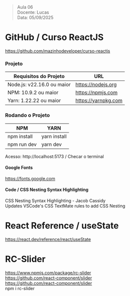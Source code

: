 > Aula 06   
> Docente: Lucas    
> Data: 05/09/2025   


# GitHub / Curso ReactJS 
https://github.com/mazinhodeveloper/curso-reactjs 


### Projeto 
| Requisitos do Projeto      | URL                    |  
|--------------------------- | ---------------------- |
| Node.js: v22.16.0 ou maior | https://nodejs.org     |   
| NPM: 10.9.2 ou maior       | https://npmjs.com      | 
| Yarn: 1.22.22 ou maior     | https://yarnpkg.com    | 


### Rodando o Projeto 
| NPM                   | YARN                  |  
|---------------------- |---------------------- |  
| npm install           | yarn install          |   
| npm run dev           | yarn dev              |    
    
Acesso: http://localhost:5173 / Checar o terminal   


#### Google Fonts 
https://fonts.google.com 

#### Code / CSS Nesting Syntax Highlighting   
CSS Nesting Syntax Highlighting - Jacob Cassidy    
Updates VSCode's CSS TextMate rules to add CSS Nesting   

# React Reference / useState 
https://react.dev/reference/react/useState     


# RC-Slider
https://www.npmjs.com/package/rc-slider    
https://github.com/react-component/slider    
https://github.com/react-component/slider    
npm i rc-slider 
